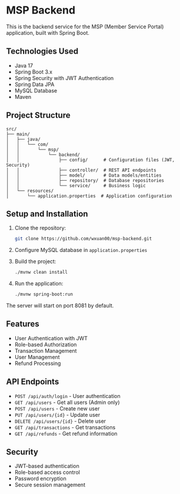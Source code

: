 # MSP Backend

This is the backend service for the MSP (Member Service Portal) application, built with Spring Boot.

## Technologies Used

- Java 17
- Spring Boot 3.x
- Spring Security with JWT Authentication
- Spring Data JPA
- MySQL Database
- Maven

## Project Structure

```
src/
├── main/
│   ├── java/
│   │   └── com/
│   │       └── msp/
│   │           └── backend/
│   │               ├── config/      # Configuration files (JWT, Security)
│   │               ├── controller/  # REST API endpoints
│   │               ├── model/       # Data models/entities
│   │               ├── repository/  # Database repositories
│   │               └── service/     # Business logic
│   └── resources/
│       └── application.properties  # Application configuration
```

## Setup and Installation

1. Clone the repository:
   ```bash
   git clone https://github.com/wxuan00/msp-backend.git
   ```

2. Configure MySQL database in `application.properties`

3. Build the project:
   ```bash
   ./mvnw clean install
   ```

4. Run the application:
   ```bash
   ./mvnw spring-boot:run
   ```

The server will start on port 8081 by default.

## Features

- User Authentication with JWT
- Role-based Authorization
- Transaction Management
- User Management
- Refund Processing

## API Endpoints

- `POST /api/auth/login` - User authentication
- `GET /api/users` - Get all users (Admin only)
- `POST /api/users` - Create new user
- `PUT /api/users/{id}` - Update user
- `DELETE /api/users/{id}` - Delete user
- `GET /api/transactions` - Get transactions
- `GET /api/refunds` - Get refund information

## Security

- JWT-based authentication
- Role-based access control
- Password encryption
- Secure session management